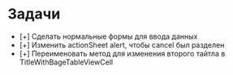 #  Задачи

- [+] Сделать нормальные формы для ввода данных
- [+] Изменить actionSheet alert, чтобы cancel был разделен
- [+] Переименовать метод для изменения второго тайтла в TitleWithBageTableViewCell
